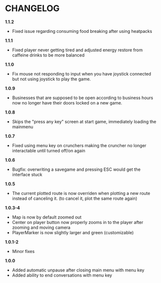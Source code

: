 # CHANGELOG
**1.1.2**
- Fixed issue regarding consuming food breaking after using heatpacks

**1.1.1**
- Fixed player never getting tired and adjusted energy restore from caffeine drinks to be more balanced

**1.1.0**
- Fix mouse not responding to input when you have joystick connected but not using joystick to play the game.

**1.0.9**
- Businesses that are supposed to be open according to business hours now no longer have their doors locked on a new game.

**1.0.8**
- Skips the "press any key" screen at start game, immediately loading the mainmenu

**1.0.7**
- Fixed using menu key on crunchers making the cruncher no longer interactable until turned off/on again

**1.0.6**
- Bugfix: overwriting a savegame and pressing ESC would get the interface stuck

**1.0.5**
- The current plotted route is now overriden when plotting a new route instead of canceling it. (to cancel it, plot the same route again)

**1.0.3-4**
- Map is now by default zoomed out
- Center on player button now properly zooms in to the player after zooming and moving camera
- PlayerMarker is now slightly larger and green (customizable)

**1.0.1-2**
- Minor fixes

**1.0.0**
- Added automatic unpause after closing main menu with menu key
- Added ability to end conversations with menu key